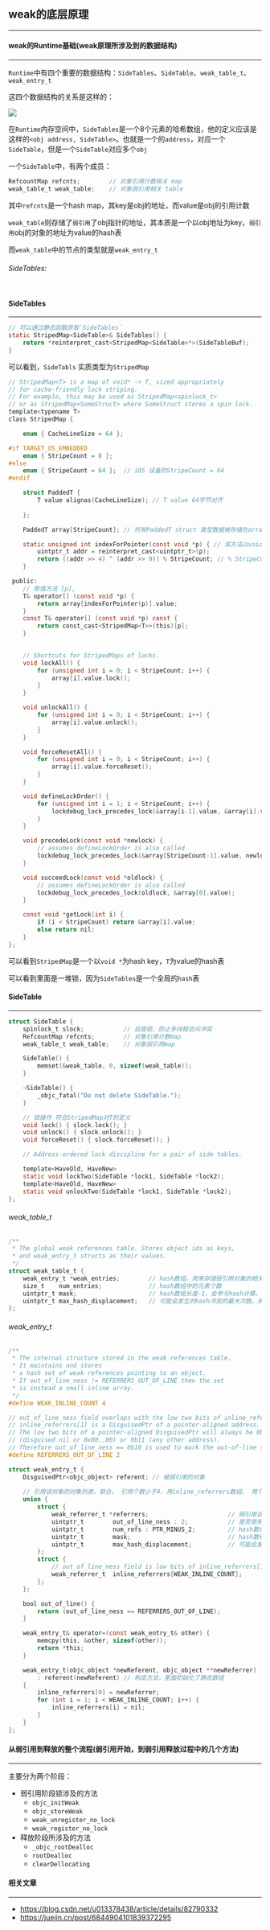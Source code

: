 ## weak的底层原理

------



#### weak的Runtime基础(weak原理所涉及到的数据结构)

----------

`Runtime`中有四个重要的数据结构：`SideTables`、`SideTable`、`weak_table_t`、`weak_entry_t`

这四个数据结构的关系是这样的：

<img src='./img/1.jpg'>

在`Runtime`内存空间中，`SideTables`是一个8个元素的哈希数组，他的定义应该是这样的`<obj address, SideTable>`。也就是一个的`address`，对应一个`SideTable`，但是一个`SideTable`对应多个`obj`

一个`SideTable`中，有两个成员：

```objective-c
RefcountMap refcnts;        // 对象引用计数相关 map
weak_table_t weak_table;    // 对象弱引用相关 table
```

其中`refcnts`是一个hash map，其key是obj的地址，而value是obj的引用计数

`weak_table`则存储了`弱引用`了obj指针的地址，其本质是一个以obj地址为key，`弱引用`obj的对象的地址为value的hash表

而`weak_table`中的节点的类型就是`weak_entry_t`



###### SideTables:

```objective-c

```







#### SideTables

------

```objective-c
// 可以通过静态函数获取`SideTables`
static StripedMap<SideTable>& SideTables() {
    return *reinterpret_cast<StripedMap<SideTable>*>(SideTableBuf);
}
```

可以看到，`SideTabls` 实质类型为`StripedMap`

```objective-c
// StripedMap<T> is a map of void* -> T, sized appropriately 
// for cache-friendly lock striping. 
// For example, this may be used as StripedMap<spinlock_t>
// or as StripedMap<SomeStruct> where SomeStruct stores a spin lock.
template<typename T>
class StripedMap {

    enum { CacheLineSize = 64 };

#if TARGET_OS_EMBEDDED
    enum { StripeCount = 8 };
#else
    enum { StripeCount = 64 };  // iOS 设备的StripeCount = 64
#endif

    struct PaddedT {
        T value alignas(CacheLineSize); // T value 64字节对齐
        
    };

    PaddedT array[StripeCount]; // 所有PaddedT struct 类型数据被存储在array数组中。iOS 设备 StripeCount == 64

    static unsigned int indexForPointer(const void *p) { // 该方法以void *作为key 来获取void *对应在StripedMap 中的位置
        uintptr_t addr = reinterpret_cast<uintptr_t>(p);
        return ((addr >> 4) ^ (addr >> 9)) % StripeCount; // % StripeCount 防止index越界
    }

 public:
    // 取值方法 [p],
    T& operator[] (const void *p) { 
        return array[indexForPointer(p)].value; 
    }
    const T& operator[] (const void *p) const { 
        return const_cast<StripedMap<T>>(this)[p]; 
    }

    
    // Shortcuts for StripedMaps of locks.
    void lockAll() {
        for (unsigned int i = 0; i < StripeCount; i++) {
            array[i].value.lock();
        }
    }

    void unlockAll() {
        for (unsigned int i = 0; i < StripeCount; i++) {
            array[i].value.unlock();
        }
    }

    void forceResetAll() {
        for (unsigned int i = 0; i < StripeCount; i++) {
            array[i].value.forceReset();
        }
    }

    void defineLockOrder() {
        for (unsigned int i = 1; i < StripeCount; i++) {
            lockdebug_lock_precedes_lock(&array[i-1].value, &array[i].value);
        }
    }

    void precedeLock(const void *newlock) {
        // assumes defineLockOrder is also called
        lockdebug_lock_precedes_lock(&array[StripeCount-1].value, newlock);
    }

    void succeedLock(const void *oldlock) {
        // assumes defineLockOrder is also called
        lockdebug_lock_precedes_lock(oldlock, &array[0].value);
    }

    const void *getLock(int i) {
        if (i < StripeCount) return &array[i].value;
        else return nil;
    }
};
```

可以看到`StripedMap`是一个以`void *`为hash key，`T`为value的hash表

可以看到里面是一堆锁，因为`SideTables`是一个全局的`hash`表



#### SideTable

--------

```objective-c
struct SideTable {
    spinlock_t slock;           // 自旋锁，防止多线程访问冲突
    RefcountMap refcnts;        // 对象引用计数map
    weak_table_t weak_table;    // 对象弱引用map

    SideTable() {
        memset(&weak_table, 0, sizeof(weak_table));
    }

    ~SideTable() {
        _objc_fatal("Do not delete SideTable.");
    }

    // 锁操作 符合StripedMap对T的定义
    void lock() { slock.lock(); }
    void unlock() { slock.unlock(); }
    void forceReset() { slock.forceReset(); }

    // Address-ordered lock discipline for a pair of side tables.

    template<HaveOld, HaveNew>
    static void lockTwo(SideTable *lock1, SideTable *lock2);
    template<HaveOld, HaveNew>
    static void unlockTwo(SideTable *lock1, SideTable *lock2);
};
```



###### weak_table_t

```objective-c
/**
 * The global weak references table. Stores object ids as keys,
 * and weak_entry_t structs as their values.
 */
struct weak_table_t {
    weak_entry_t *weak_entries;        // hash数组，用来存储弱引用对象的相关信息weak_entry_t
    size_t    num_entries;             // hash数组中的元素个数
    uintptr_t mask;                    // hash数组长度-1，会参与hash计算。（注意，这里是hash数组的长度，而不是元素个数。比如，数组长度可能是64，而元素个数仅存了2个）
    uintptr_t max_hash_displacement;   // 可能会发生的hash冲突的最大次数，用于判断是否出现了逻辑错误（hash表中的冲突次数绝不会超过改值）
};
```

###### weak_entry_t

```objective-c
/**
 * The internal structure stored in the weak references table. 
 * It maintains and stores
 * a hash set of weak references pointing to an object.
 * If out_of_line_ness != REFERRERS_OUT_OF_LINE then the set
 * is instead a small inline array.
 */
#define WEAK_INLINE_COUNT 4

// out_of_line_ness field overlaps with the low two bits of inline_referrers[1].
// inline_referrers[1] is a DisguisedPtr of a pointer-aligned address.
// The low two bits of a pointer-aligned DisguisedPtr will always be 0b00
// (disguised nil or 0x80..00) or 0b11 (any other address).
// Therefore out_of_line_ness == 0b10 is used to mark the out-of-line state.
#define REFERRERS_OUT_OF_LINE 2

struct weak_entry_t {
    DisguisedPtr<objc_object> referent; // 被弱引用的对象
    
    // 引用该对象的对象列表，联合。 引用个数小于4，用inline_referrers数组。 用个数大于4，用动态数组weak_referrer_t *referrers
    union {
        struct {
            weak_referrer_t *referrers;                      // 弱引用该对象的对象指针地址的hash数组
            uintptr_t        out_of_line_ness : 2;           // 是否使用动态hash数组标记位
            uintptr_t        num_refs : PTR_MINUS_2;         // hash数组中的元素个数
            uintptr_t        mask;                           // hash数组长度-1，会参与hash计算。（注意，这里是hash数组的长度，而不是元素个数。比如，数组长度可能是64，而元素个数仅存了2个）素个数）。
            uintptr_t        max_hash_displacement;          // 可能会发生的hash冲突的最大次数，用于判断是否出现了逻辑错误（hash表中的冲突次数绝不会超过改值）
        };
        struct {
            // out_of_line_ness field is low bits of inline_referrers[1]
            weak_referrer_t  inline_referrers[WEAK_INLINE_COUNT];
        };
    };

    bool out_of_line() {
        return (out_of_line_ness == REFERRERS_OUT_OF_LINE);
    }

    weak_entry_t& operator=(const weak_entry_t& other) {
        memcpy(this, &other, sizeof(other));
        return *this;
    }

    weak_entry_t(objc_object *newReferent, objc_object **newReferrer)
        : referent(newReferent) // 构造方法，里面初始化了静态数组
    {
        inline_referrers[0] = newReferrer;
        for (int i = 1; i < WEAK_INLINE_COUNT; i++) {
            inline_referrers[i] = nil;
        }
    }
};
```





#### 从弱引用到释放的整个流程(弱引用开始，到弱引用释放过程中的几个方法)

-------

主要分为两个阶段：

- 弱引用阶段锁涉及的方法
  - `objc_initWeak`
  - `objc_storeWeak`
  - `weak_unregister_no_lock`
  - `weak_register_no_lock`
- 释放阶段所涉及的方法
  - `_objc_rootDealloc`
  - `rootDealloc`
  - `clearDellocating`







#### 相关文章

----

- https://blog.csdn.net/u013378438/article/details/82790332
- https://juejin.cn/post/6844904101839372295